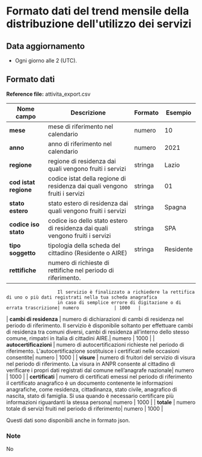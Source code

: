 # Formato dati del trend mensile della distribuzione dell'utilizzo dei servizi

## Data aggiornamento
- Ogni giorno alle 2 (UTC). 

## Formato dati

**Reference file:** attivita_export.csv<br>

| Nome campo                  | Descrizione                       | Formato                       | Esempio             |
|-----------------------------|-----------------------------------|-------------------------------|---------------------|
| **mese**       | mese di riferimento nel calendario              | numero                   | 10       |
| **anno**  | anno di riferimento nel calendario  |   numero     |        2021         |
| **regione**      | regione di residenza dai quali vengono fruiti i servizi |   stringa | Lazio  |
| **cod istat regione**      | codice istat della regione di residenza dai quali vengono fruiti i servizi |   stringa | 01  |
| **stato estero**      | stato estero di residenza dai quali vengono fruiti i servizi |   stringa | Spagna  |
| **codice iso stato**      | codice iso dello stato estero di residenza dai quali vengono fruiti i servizi |   stringa | SPA  |
| **tipo soggetto**      | tipologia della scheda del cittadino (Residente o AIRE)| stringa             | Residente   |
| **rettifiche**      | numero di richieste di rettifiche nel periodo di riferimento.
                       Il servizio è finalizzato a richiedere la rettifica di uno o più dati registrati nella tua scheda anagrafica
					   in caso di semplice errore di digitazione o di errata trascrizione| numero             | 1000   |
| **cambi di residenza**      | numero di dichiarazioni di cambi di residenza nel periodo di riferimento.
                               Il servizio è disponibile soltanto per effettuare cambi di residenza tra comuni diversi,
							   cambi di residenza all’interno dello stesso comune, rimpatri in Italia di cittadini AIRE.| numero             | 1000   |
| **autocertificazioni**      | numero di autocertificazioni richieste nel periodo di riferimento.
                                L'autocertificazione sostituisce i certificati nelle occasioni consentite| numero             | 1000   |
| **visure**      | numero di fruitori del servizio di visura nel periodo di riferimento.
					La visura in ANPR consente al cittadino di verificare i propri dati registrati dal comune nell’anagrafe nazionale| numero             | 1000   |
| **certificati**      | numero di certificati emessi nel periodo di riferimento
					    il certificato anagrafico è un documento contenente le informazioni anagrafiche, 
						come residenza, cittadinanza, stato civile, anagrafico di nascita, stato di famiglia. 
						Si usa quando è necessario certificare più informazioni riguardanti la stessa persona| numero             | 1000   |
| **totale**      | numero totale di servizi fruiti nel periodo di riferimento| numero             | 1000   |

Questi dati sono disponibili anche in formato json.

### Note
No